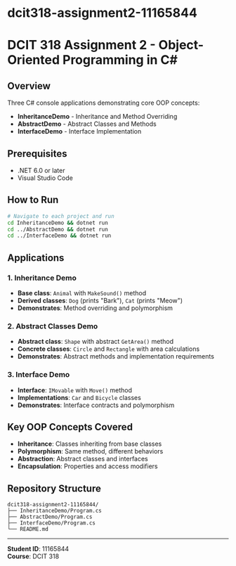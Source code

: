 # dcit318-assignment2-11165844
# DCIT 318 Assignment 2 - Object-Oriented Programming in C#

## Overview
Three C# console applications demonstrating core OOP concepts:
- **InheritanceDemo** - Inheritance and Method Overriding
- **AbstractDemo** - Abstract Classes and Methods  
- **InterfaceDemo** - Interface Implementation

## Prerequisites
- .NET 6.0 or later
- Visual Studio Code

## How to Run
```bash
# Navigate to each project and run
cd InheritanceDemo && dotnet run
cd ../AbstractDemo && dotnet run
cd ../InterfaceDemo && dotnet run
```

## Applications

### 1. Inheritance Demo
- **Base class**: `Animal` with `MakeSound()` method
- **Derived classes**: `Dog` (prints "Bark"), `Cat` (prints "Meow")
- **Demonstrates**: Method overriding and polymorphism

### 2. Abstract Classes Demo
- **Abstract class**: `Shape` with abstract `GetArea()` method
- **Concrete classes**: `Circle` and `Rectangle` with area calculations
- **Demonstrates**: Abstract methods and implementation requirements

### 3. Interface Demo
- **Interface**: `IMovable` with `Move()` method
- **Implementations**: `Car` and `Bicycle` classes
- **Demonstrates**: Interface contracts and polymorphism

## Key OOP Concepts Covered
- **Inheritance**: Classes inheriting from base classes
- **Polymorphism**: Same method, different behaviors
- **Abstraction**: Abstract classes and interfaces
- **Encapsulation**: Properties and access modifiers

## Repository Structure
```
dcit318-assignment2-11165844/
├── InheritanceDemo/Program.cs
├── AbstractDemo/Program.cs
├── InterfaceDemo/Program.cs
└── README.md
```

---
**Student ID**: 11165844  
**Course**: DCIT 318
